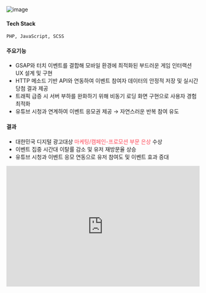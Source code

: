 ![image](/about/projects/spoon_chilsung_img.jpg)

#### Tech Stack
```
PHP, JavaScript, SCSS
```

#### 주요기능
- GSAP와 터치 이벤트를 결합해 모바일 환경에 최적화된 부드러운 게임 인터랙션 UX 설계 및 구현
- HTTP 메소드 기반 API와 연동하여 이벤트 참여자 데이터의 안정적 저장 및 실시간 당첨 결과 제공
- 트래픽 급증 시 서버 부하를 완화하기 위해 비동기 로딩 화면 구현으로 사용자 경험 최적화
- 유튜브 시청과 연계하여 이벤트 응모권 제공 → 자연스러운 반복 참여 유도

#### 결과
- 대한민국 디지털 광고대상 <span style="color: #FF4858">마케팅/캠페인-프로모션 부문 은상</span> 수상
- 이벤트 집중 시간대 이탈률 감소 및 유저 재방문율 상승
- 유튜브 시청과 이벤트 응모 연동으로 유저 참여도 및 이벤트 효과 증대

<iframe width="100%" height="315" src="https://www.youtube.com/embed/iL5tFmn2UAk?si=ks4P9F5IWXboDLbA" title="YouTube video player" frameborder="0" allow="accelerometer; autoplay; clipboard-write; encrypted-media; gyroscope; picture-in-picture; web-share" referrerpolicy="strict-origin-when-cross-origin" allowfullscreen></iframe>
